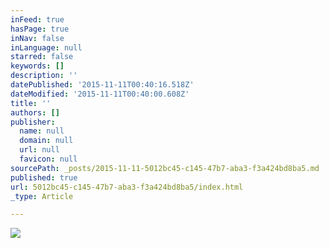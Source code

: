 ```yaml
---
inFeed: true
hasPage: true
inNav: false
inLanguage: null
starred: false
keywords: []
description: ''
datePublished: '2015-11-11T00:40:16.518Z'
dateModified: '2015-11-11T00:40:00.608Z'
title: ''
authors: []
publisher:
  name: null
  domain: null
  url: null
  favicon: null
sourcePath: _posts/2015-11-11-5012bc45-c145-47b7-aba3-f3a424bd8ba5.md
published: true
url: 5012bc45-c145-47b7-aba3-f3a424bd8ba5/index.html
_type: Article

---
```

![](https://the-grid-user-content.s3-us-west-2.amazonaws.com/e93fb2c8-968a-4d36-ba4c-2dd8f9498301.jpg)